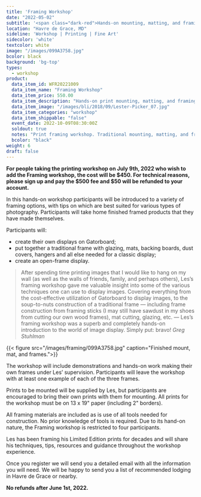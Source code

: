 ```yaml
---
title: 'Framing Workshop'
date: "2022-05-02"
subtitle: '<span class="dark-red">Hands-on mounting, matting, and framing <span class="fw7">your  own prints</span>.</span>'
location: "Havre de Grace, MD"
sideline: 'Workshop | Printing | Fine Art'
sidecolor: 'white'
textcolor: white
image: "/images/099A3758.jpg"
bcolor: black
background: 'bg-top'
types:
  - workshop
product:
  data_item_id: WFR20221009
  data_item_name: "Framing Workshop"
  data_item_price: 550.00
  data_item_description: "Hands-on print mounting, matting, and framing"
  data_item_image: "/images/bli/2018/09/Lester-Picker_07.jpg"
  data_item_categories: "workshop"
  data_item_shippable: "false"
  event_date: 2022-10-09T08:30:00Z
  soldout: true
  notes: "Print framing workshop. Traditional mounting, matting, and framing as well as alternative mounting and open framing techniques."
  bcolor: "black"
weight: 6
draft: false
---
```

**For people taking the printing workshop on July 9th, 2022 who wish to add the Framing workshop, the cost will be $450. For technical reasons, please sign up and pay the $500 fee and $50 will be refunded to your account.**

In this hands-on workshop participants will be introduced to a variety of framing options, with tips on which are best suited for various types of photography. Participants will take home finished framed products that they have made themselves.

Participants will:
- create their own displays on Gatorboard;
- put together a traditional frame with glazing, mats, backing boards, dust covers, hangers and all else needed for a classic display;
- create an open-frame display.

> After spending time printing images that I would like to hang on my wall (as well as the walls of friends, family, and perhaps others), Les’s framing workshop gave me valuable insight into some of the various techniques one can use to display images.  Covering everything from the cost-effective utilization of Gatorboard to display images, to the soup-to-nuts construction of a traditional frame — including frame construction from framing sticks (I may still have sawdust in my shoes from cutting our own wood frames), mat cutting, glazing, etc. — Les’s framing workshop was a superb and completely hands-on introduction to the world of image display.  Simply put: bravo! <cite>Greg Stuhlman</cite>

{{< figure src="/images/framing/099A3758.jpg" caption="Finished mount, mat, and frames.">}}

The workshop will include demonstrations and hands-on work making their own frames under Les’ supervision. Participants will leave the workshop with at least one example of each of the three  frames. 

Prints to be mounted will be supplied by Les, but participants are encouraged to bring their own prints with them for mounting. All prints for the workshop must be on 13 x 19" paper (including 2" borders). 

All framing materials are included as is use of all tools needed for construction. No prior knowledge of tools is required. Due to its hand-on nature, the Framing workshop is restricted to four participants. 

Les has been framing his Limited Edition prints for decades and will share his techniques, tips, resources and guidance throughout the workshop experience. 

Once you register we will send you a detailed email with all the information you will need. We will be happy to send you a list of recommended lodging in Havre de Grace or nearby. 

**No refunds after June 1st, 2022.**


	